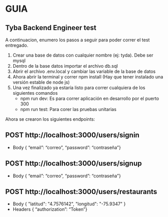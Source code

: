 # GUIA

## Tyba Backend Engineer test

A continuacion, enumero los pasos a seguir para poder correr el test entregado.

1. Crear una base de datos con cualquier nombre (ej: tyda). Debe ser mysql
2. Dentro de la base datos importar el archivo db.sql
3. Abrir el archivo .env.local y cambiar las variable de la base de datos
4. Ahora abrir la terminal y correr npm install (Hay que tener instalado una versión estable de node js)
5. Una vez finalizado ya estaría listo para correr cualquiera de los siguientes comandos
    - npm run dev: Es para correr aplicación en desarrollo por el puerto 300
    - npm run test: Para corer las pruebas unitarias

Ahora se crearon los siguientes endpoints:

## POST http://localhost:3000/users/signin

-   Body { “email”: “correo”, “password”: “contraseña”}

## POST http://localhost:3000/users/signup

-   Body { “email”: “correo”, “password”: “contraseña”}

## POST http://localhost:3000/users/restaurants

-   Body { "latitud": "4.7576142", "longitud": "-75.9347" }
-   Headers { “authorization”: “Token”}
